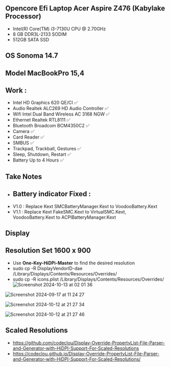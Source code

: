 ## Opencore Efi Laptop Acer Aspire Z476 (Kabylake Processor) 
- Intel(R) Core(TM) i3-7130U CPU @ 2.70GHz
- 8 GB DDR3L-2133 SODIM
- 512GB SATA SSD
  
## OS Sonoma 14.7

## Model MacBookPro 15,4
## Work :
- Intel HD Graphics 620 QE/CI ✅
- Audio Realtek ALC269 HD Audio Controller ✅
- Wifi Intel Dual Band Wireless AC 3168 NGW ✅
- Ethernet Realtek RTL8111 ✅
- Bluetooth Broadcom BCM4350C2 ✅
- Camera ✅
- Card Reader ✅
- SMBUS ✅
- Trackpad, Trackball, Gestures ✅
- Sleep, Shutdown, Restart ✅
- Battery Up to 4 Hours ✅
  
## Take Notes
- ## Battery indicator Fixed :
- V1.0 : Replace Kext SMCBatteryManager.Kext to VoodooBattery.Kext
- V1.1 : Replace Kext FakeSMC.Kext to VirtualSMC.Kext, VoodooBattery.Kext to ACPIBatteryManager.Kext
  
## Display 
## Resolution Set 1600 x 900
- Use **One-Key-HiDPi-Master** to find the desired resolution
- sudo cp -R DisplayVendorID-dae /Library/Displays/Contents/Resources/Overrides/
- sudo cp -R icons.plist /Library/Displays/Contents/Resources/Overrides/
![Screenshot 2024-10-13 at 02 01 36](https://github.com/user-attachments/assets/3bbfa000-d53f-49a1-a452-58045f0abc3b)

![Screenshot 2024-09-17 at 11 24 27](https://github.com/user-attachments/assets/791ce47b-d4e8-4c84-8809-b1662c78ce26)


![Screenshot 2024-10-12 at 21 27 34](https://github.com/user-attachments/assets/684a4ac1-3f79-4e91-a0bb-349161b24e94)


![Screenshot 2024-10-12 at 21 27 46](https://github.com/user-attachments/assets/3ef62bce-083a-47d0-9984-8a9548039544)

## Scaled Resolutions
- https://github.com/codeclou/Display-Override-PropertyList-File-Parser-and-Generator-with-HiDPI-Support-For-Scaled-Resolutions
- https://codeclou.github.io/Display-Override-PropertyList-File-Parser-and-Generator-with-HiDPI-Support-For-Scaled-Resolutions/


